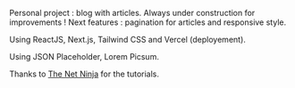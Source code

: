 Personal project : blog with articles.
Always under construction for improvements ! Next features : pagination for articles and responsive style.

Using ReactJS, Next.js, Tailwind CSS and Vercel (deployement).

Using JSON Placeholder, Lorem Picsum.

Thanks to [The Net Ninja](https://www.youtube.com/playlist?list=PL4cUxeGkcC9g9gP2onazU5-2M-AzA8eBw) for the tutorials. 
